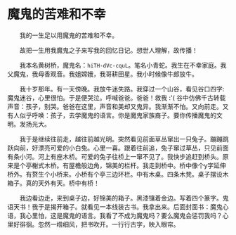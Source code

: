 # 魔鬼的苦难和不幸

　　我的一生足以用魔鬼的苦难和不幸。

　　故把一生用我魔鬼之子来写我的回忆日记。想世人理解，故传播！

　　我本名黄树桥，魔鬼名：`hiTH-dVc-cquL`。笔名小青蛇。我生在不幸家庭。我父魔鬼，我母香观音。我姐嫦娥，我哥耕田星。我小时候像牛郎放牛。

　　我十岁那年。有一天傍晚。我放牛迷失路。我穿过一个山谷，看见谷口四字:魔鬼迷谷，心里很怕。于是便哭泣。呼喊爸爸。爸爸！救我 :'( 谷中仿佛千古转载声音：孩子，别哭。爸爸在这里，声音和美却又鬼异。我渐渐不怕。又向前走。又有人似乎呼唤：孩子，去学魔鬼的语言。你是魔鬼家族裔子。要你传播魔鬼的文明。发扬光大。

　　我于是继续往前走，越往前越光明。突然看见前面草丛窜出一只兔子。蹦蹦跳跃向前，好漂亮可爱的小白兔。心里一喜。跟着往前追，兔子窜过草丛，只见前面有条小河。河上有座木桥。可爱的兔子往桥上一窜不见了。我快步追赶到桥头。原来是个亭榭式木桥。有屋檐般边角，锦美的栏杆。我走到桥中。桥中像个y字延伸桥外。有赘生个小桥来。小桥有个亭三边环栏。中有木桌。四条木凳。桌子摆设木箱子。真的天外有天。桥中有桥！

　　我边看边走，来到桌子边，好锦美的箱子。黑漆镶着金边。写着四个篆字。鬼语天书！我于是揭开箱子。就看见一本线装古书。我拿出来。后面封面书：魔鬼心语，我心里怕，这是魔鬼的语言。我看了不成为魔鬼吗？要么魔鬼会惩罚我吗？心里好徘徊。忽然一绺细风，把书吹开。一行行古字，映入眼帘。